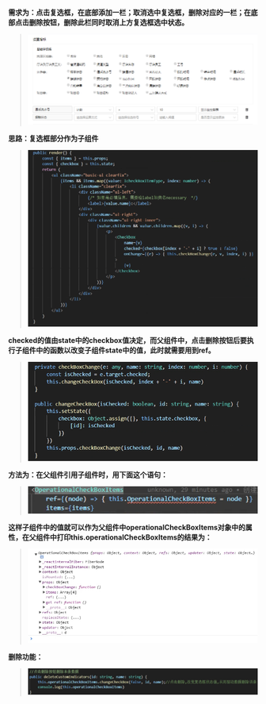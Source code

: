 **需求为：点击复选框，在底部添加一栏；取消选中复选框，删除对应的一栏；在底部点击删除按钮，删除此栏同时取消上方复选框选中状态。**  
>![案例](./images/ref.png)    

**思路：复选框部分作为子组件**  
>![复选框](./images/复选框.png)  

**checked的值由state中的checkbox值决定，而父组件中，点击删除按钮后要执行子组件中的函数以改变子组件state中的值，此时就需要用到ref。**    
>![子组件中的函数](./images/子组件中的函数.png)   

**方法为：在父组件引用子组件时，用下面这个语句：**    
>![ref](./images/ref1.png)  

**这样子组件中的值就可以作为父组件中operationalCheckBoxItems对象中的属性，在父组件中打印this.operationalCheckBoxItems的结果为：**    
>![打印结果](./images/打印.png)   

**删除功能：**    
>![删除功能](./images/用法.png)  

